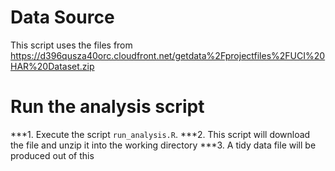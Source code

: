 # Data Source

This script uses the files from https://d396qusza40orc.cloudfront.net/getdata%2Fprojectfiles%2FUCI%20HAR%20Dataset.zip

# Run the analysis script

***1. Execute the script `run_analysis.R`.
***2. This script will download the file and unzip it into the working directory
***3. A tidy data file will be produced out of this
